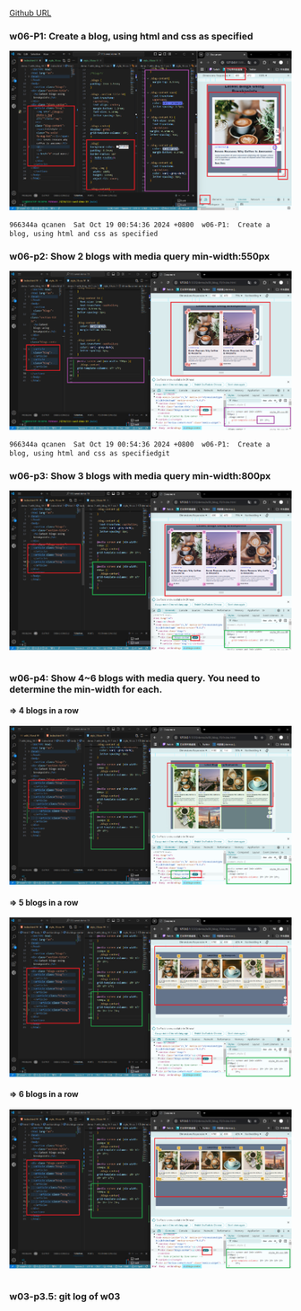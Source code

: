 [Github URL](https://github.com/qcanen/113-swed-demo-19)


### w06-P1:  Create a blog, using html and css as specified

![](w06-p1.png)

```
966344a qcanen  Sat Oct 19 00:54:36 2024 +0800  w06-P1:  Create a blog, using html and css as specified
```

### w06-p2: Show 2 blogs with media query min-width:550px


![](w06-p2.png)


```
966344a qcanen  Sat Oct 19 00:54:36 2024 +0800  w06-P1:  Create a blog, using html and css as specifiedgit
```


### w06-p3: Show 3 blogs with media query min-width:800px


![](w06-p3.png)

```

```

### w06-p4: Show 4~6 blogs with media query. You need to determine the min-width for each.

#### => 4 blogs in a row

![](w06-p4-1.png)

#### => 5 blogs in a row

![](w06-p4-2.png)

#### => 6 blogs in a row


![](w06-p4-3.png)

```

```

### w03-p3.5: git log of w03

```

```